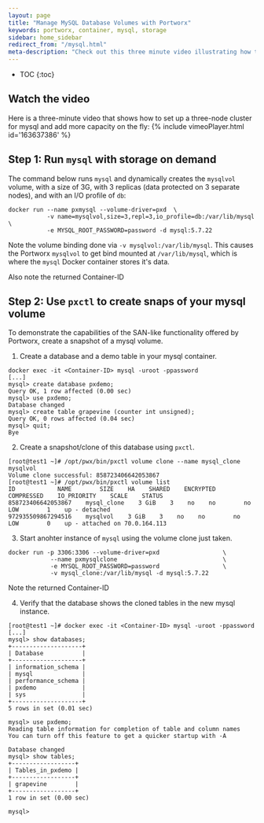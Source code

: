 ```yaml
---
layout: page
title: "Manage MySQL Database Volumes with Portworx"
keywords: portworx, container, mysql, storage
sidebar: home_sidebar
redirect_from: "/mysql.html"
meta-description: "Check out this three minute video illustrating how to set up a three-node cluster for mysql and add more capacity on the fly."
---
```


* TOC
{:toc}

## Watch the video
Here is a three-minute video that shows how to set up a three-node cluster for mysql and add more capacity on the fly:
{% include vimeoPlayer.html id='163637386' %}


## Step 1: Run `mysql` with storage on demand

The command below runs `mysql` and dynamically creates the `mysqlvol` volume, 
with a size of 3G, with 3 replicas (data protected on 3 separate nodes), and with an I/O profile of `db`:

```
docker run --name pxmysql --volume-driver=pxd  \
           -v name=mysqlvol,size=3,repl=3,io_profile=db:/var/lib/mysql \
           -e MYSQL_ROOT_PASSWORD=password -d mysql:5.7.22
```

Note the volume binding done via `-v mysqlvol:/var/lib/mysql`.  This causes the Portworx `mysqlvol` to get bind mounted at `/var/lib/mysql`, which is where the `mysql` Docker container stores it's data.

Also note the returned Container-ID

## Step 2: Use `pxctl` to create snaps of your mysql volume

To demonstrate the capabilities of the SAN-like functionality offered by Portworx, create a snapshot of a mysql volume.

1. Create a database and a demo table in your mysql container.

```
docker exec -it <Container-ID> mysql -uroot -ppassword
[...]
mysql> create database pxdemo;
Query OK, 1 row affected (0.00 sec)
mysql> use pxdemo;
Database changed
mysql> create table grapevine (counter int unsigned);
Query OK, 0 rows affected (0.04 sec)
mysql> quit;
Bye
```

2. Create a snapshot/clone of this database using `pxctl`.

```
[root@test1 ~]# /opt/pwx/bin/pxctl volume clone --name mysql_clone mysqlvol
Volume clone successful: 858723406642053867
[root@test1 ~]# /opt/pwx/bin/pxctl volume list
ID            NAME        SIZE    HA    SHARED    ENCRYPTED    COMPRESSED    IO_PRIORITY    SCALE    STATUS
858723406642053867    mysql_clone    3 GiB    3    no    no        no        LOW        1    up - detached
972935509867294516    mysqlvol    3 GiB    3    no    no        no        LOW        0    up - attached on 70.0.164.113
```

3. Start anohter instance of `mysql` using the volume clone just taken.  

```
docker run -p 3306:3306 --volume-driver=pxd                  \
            --name pxmysqlclone                              \
            -e MYSQL_ROOT_PASSWORD=password                  \
            -v mysql_clone:/var/lib/mysql -d mysql:5.7.22
```

Note the returned Container-ID

4. Verify that the database shows the cloned tables in the new mysql instance.

```
[root@test1 ~]# docker exec -it <Container-ID> mysql -uroot -ppassword
[...]
mysql> show databases;
+--------------------+
| Database           |
+--------------------+
| information_schema |
| mysql              |
| performance_schema |
| pxdemo             |
| sys                |
+--------------------+
5 rows in set (0.01 sec)

mysql> use pxdemo;
Reading table information for completion of table and column names
You can turn off this feature to get a quicker startup with -A

Database changed
mysql> show tables;
+------------------+
| Tables_in_pxdemo |
+------------------+
| grapevine        |
+------------------+
1 row in set (0.00 sec)

mysql>
```

